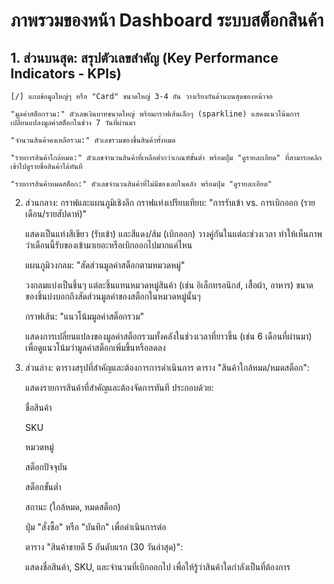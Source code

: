 # ภาพรวมของหน้า Dashboard ระบบสต็อกสินค้า

## 1. ส่วนบนสุด: สรุปตัวเลขสำคัญ (Key Performance Indicators - KPIs)

	[/] แถบข้อมูลใหญ่ๆ หรือ "Card" ขนาดใหญ่ 3-4 อัน วางเรียงกันด้านบนสุดของหน้าจอ

	"มูลค่าสต็อกรวม:" ตัวเลขเงินบาทขนาดใหญ่ พร้อมกราฟเส้นเล็กๆ (sparkline) แสดงแนวโน้มการเปลี่ยนแปลงมูลค่าสต็อกในช่วง 7 วันที่ผ่านมา

	"จำนวนสินค้าคงเหลือรวม:" ตัวเลขรวมของชิ้นสินค้าทั้งหมด

	"รายการสินค้าใกล้หมด:" ตัวเลขจำนวนสินค้าที่เหลือต่ำกว่าเกณฑ์ขั้นต่ำ พร้อมปุ่ม "ดูรายละเอียด" ที่สามารถคลิกเข้าไปดูรายชื่อสินค้าได้ทันที

	"รายการสินค้าหมดสต็อก:" ตัวเลขจำนวนสินค้าที่ไม่มีของเลยในคลัง พร้อมปุ่ม "ดูรายละเอียด"


2. ส่วนกลาง: กราฟและแผนภูมิเชิงลึก
	กราฟแท่งเปรียบเทียบ: "การรับเข้า vs. การเบิกออก (รายเดือน/รายสัปดาห์)"

	แสดงเป็นแท่งสีเขียว (รับเข้า) และสีแดง/ส้ม (เบิกออก) วางคู่กันในแต่ละช่วงเวลา ทำให้เห็นภาพว่าเดือนนี้รับของเข้ามาเยอะหรือเบิกออกไปมากแค่ไหน

	แผนภูมิวงกลม: "สัดส่วนมูลค่าสต็อกตามหมวดหมู่"

	วงกลมแบ่งเป็นชิ้นๆ แต่ละชิ้นแทนหมวดหมู่สินค้า (เช่น อิเล็กทรอนิกส์, เสื้อผ้า, อาหาร) ขนาดของชิ้นบ่งบอกถึงสัดส่วนมูลค่าของสต็อกในหมวดหมู่นั้นๆ

	กราฟเส้น: "แนวโน้มมูลค่าสต็อกรวม"

	แสดงการเปลี่ยนแปลงของมูลค่าสต็อกรวมทั้งคลังในช่วงเวลาที่ยาวขึ้น (เช่น 6 เดือนที่ผ่านมา) เพื่อดูแนวโน้มว่ามูลค่าสต็อกเพิ่มขึ้นหรือลดลง


3. ส่วนล่าง: ตารางสรุปที่สำคัญและต้องการการดำเนินการ
	ตาราง "สินค้าใกล้หมด/หมดสต็อก":

	แสดงรายการสินค้าที่สำคัญและต้องจัดการทันที ประกอบด้วย:

	ชื่อสินค้า

	SKU

	หมวดหมู่

	สต็อกปัจจุบัน

	สต็อกขั้นต่ำ

	สถานะ (ใกล้หมด, หมดสต็อก)

	ปุ่ม "สั่งซื้อ" หรือ "บันทึก" เพื่อดำเนินการต่อ

	ตาราง "สินค้าขายดี 5 อันดับแรก (30 วันล่าสุด)":

	แสดงชื่อสินค้า, SKU, และจำนวนที่เบิกออกไป เพื่อให้รู้ว่าสินค้าใดกำลังเป็นที่ต้องการ